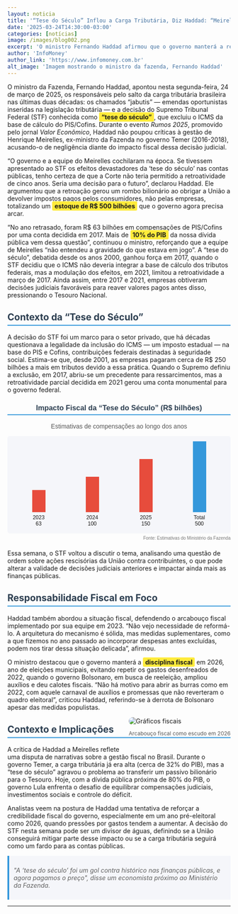 ```yaml
---
layout: noticia
title: '“Tese do Século” Inflou a Carga Tributária, Diz Haddad: “Meirelles Dormiu no Ponto”'
date: '2025-03-24T14:30:00-03:00'
categories: [notícias]
image: /images/blog002.png
excerpt: 'O ministro Fernando Haddad afirmou que o governo manterá a responsabilidade fiscal mesmo em 2026, ano eleitoral, enquanto critica o impacto bilionário da “tese do século” na carga tributária.'
author: 'InfoMoney'
author_link: 'https://www.infomoney.com.br'
alt_image: 'Imagem mostrando o ministro da fazenda, Fernando Haddad'
---
```


O ministro da Fazenda, Fernando Haddad, apontou nesta segunda-feira, 24 de março de 2025, os responsáveis pelo salto da carga tributária brasileira nas últimas duas décadas: os chamados “jabutis” — emendas oportunistas inseridas na legislação tributária — e a decisão do Supremo Tribunal Federal (STF) conhecida como <span class="highlight">“tese do século”</span>, que excluiu o ICMS da base de cálculo do PIS/Cofins. Durante o evento _Rumos 2025_, promovido pelo jornal _Valor Econômico_, Haddad não poupou críticas à gestão de Henrique Meirelles, ex-ministro da Fazenda no governo Temer (2016-2018), acusando-o de negligência diante do impacto fiscal dessa decisão judicial.

“O governo e a equipe do Meirelles cochilaram na época. Se tivessem apresentado ao STF os efeitos devastadores da ‘tese do século’ nas contas públicas, tenho certeza de que a Corte não teria permitido a retroatividade de cinco anos. Seria uma decisão para o futuro”, declarou Haddad. Ele argumentou que a retroação gerou um rombo bilionário ao obrigar a União a devolver impostos pagos pelos consumidores, não pelas empresas, totalizando um <span class="highlight">estoque de R$ 500 bilhões</span> que o governo agora precisa arcar.

“No ano retrasado, foram R$ 63 bilhões em compensações de PIS/Cofins por uma conta decidida em 2017. Mais de <span class="highlight">10% do PIB</span> da nossa dívida pública vem dessa questão”, continuou o ministro, reforçando que a equipe de Meirelles “não entendeu a gravidade do que estava em jogo”. A “tese do século”, debatida desde os anos 2000, ganhou força em 2017, quando o STF decidiu que o ICMS não deveria integrar a base de cálculo dos tributos federais, mas a modulação dos efeitos, em 2021, limitou a retroatividade a março de 2017. Ainda assim, entre 2017 e 2021, empresas obtiveram decisões judiciais favoráveis para reaver valores pagos antes disso, pressionando o Tesouro Nacional.

## Contexto da “Tese do Século”

A decisão do STF foi um marco para o setor privado, que há décadas questionava a legalidade da inclusão do ICMS — um imposto estadual — na base do PIS e Cofins, contribuições federais destinadas à seguridade social. Estima-se que, desde 2001, as empresas pagaram cerca de R$ 250 bilhões a mais em tributos devido a essa prática. Quando o Supremo definiu a exclusão, em 2017, abriu-se um precedente para ressarcimentos, mas a retroatividade parcial decidida em 2021 gerou uma conta monumental para o governo federal.

<div style="width: 100%; max-width: 600px; margin: 20px 0; font-family: Arial, sans-serif;">
    <h3 style="text-align: center; color: #2c3e50;">Impacto Fiscal da “Tese do Século” (R$ bilhões)</h3>
    <p style="text-align: center; font-size: 14px; color: #555;">Estimativas de compensações ao longo dos anos</p>
    <div style="background-color: #f5f6fa; padding: 10px; border-radius: 5px;">
        <div style="display: flex; justify-content: space-between; align-items: flex-end; height: 200px;">
            <div style="text-align: center; flex: 1;">
                <div style="background-color: #e74c3c; height: 50px; width: 30px; margin: 0 auto;"></div>
                <p style="font-size: 12px; margin: 5px 0;">2023<br>63</p>
            </div>
            <div style="text-align: center; flex: 1;">
                <div style="background-color: #e74c3c; height: 80px; width: 30px; margin: 0 auto;"></div>
                <p style="font-size: 12px; margin: 5px 0;">2024<br>100</p>
            </div>
            <div style="text-align: center; flex: 1;">
                <div style="background-color: #e74c3c; height: 120px; width: 30px; margin: 0 auto;"></div>
                <p style="font-size: 12px; margin: 5px 0;">2025<br>150</p>
            </div>
            <div style="text-align: center; flex: 1;">
                <div style="background-color: #3498db; height: 160px; width: 30px; margin: 0 auto;"></div>
                <p style="font-size: 12px; margin: 5px 0;">Total<br>500</p>
            </div>
        </div>
    </div>
    <p style="font-size: 10px; color: #777; text-align: right; margin-top: 5px;">Fonte: Estimativas do Ministério da Fazenda</p>
</div>

Essa semana, o STF voltou a discutir o tema, analisando uma questão de ordem sobre ações rescisórias da União contra contribuintes, o que pode alterar a validade de decisões judiciais anteriores e impactar ainda mais as finanças públicas.

## Responsabilidade Fiscal em Foco

Haddad também abordou a situação fiscal, defendendo o arcabouço fiscal implementado por sua equipe em 2023. “Não vejo necessidade de reformá-lo. A arquitetura do mecanismo é sólida, mas medidas suplementares, como a que fizemos no ano passado ao incorporar despesas antes excluídas, podem nos tirar dessa situação delicada”, afirmou.

O ministro destacou que o governo manterá a <span class="highlight">disciplina fiscal</span> em 2026, ano de eleições municipais, evitando repetir os gastos desenfreados de 2022, quando o governo Bolsonaro, em busca de reeleição, ampliou auxílios e deu calotes fiscais. “Não há motivo para abrir as burras como em 2022, com aquele carnaval de auxílios e promessas que não reverteram o quadro eleitoral”, criticou Haddad, referindo-se à derrota de Bolsonaro apesar das medidas populistas.

<div style="float: right; margin: 0 0 20px 20px;">
    <img src="https://via.placeholder.com/300x200.png?text=Responsabilidade+Fiscal" alt="Gráficos fiscais" style="border-radius: 10px;">
    <p style="font-size: 12px; color: #555; text-align: center;">Arcabouço fiscal como escudo em 2026</p>
</div>

## Contexto e Implicações

A crítica de Haddad a Meirelles reflete uma disputa de narrativas sobre a gestão fiscal no Brasil. Durante o governo Temer, a carga tributária já era alta (cerca de 32% do PIB), mas a “tese do século” agravou o problema ao transferir um passivo bilionário para o Tesouro. Hoje, com a dívida pública próxima de 80% do PIB, o governo Lula enfrenta o desafio de equilibrar compensações judiciais, investimentos sociais e controle do déficit.

Analistas veem na postura de Haddad uma tentativa de reforçar a credibilidade fiscal do governo, especialmente em um ano pré-eleitoral como 2026, quando pressões por gastos tendem a aumentar. A decisão do STF nesta semana pode ser um divisor de águas, definindo se a União conseguirá mitigar parte desse impacto ou se a carga tributária seguirá como um fardo para as contas públicas.

> "A ‘tese do século’ foi um gol contra histórico nas finanças públicas, e agora pagamos o preço", disse um economista próximo ao Ministério da Fazenda.

---

<style>
.highlight {
    background-color: #ffeb3b;
    padding: 2px 5px;
    font-weight: bold;
    border-radius: 3px;
}
h1, h2, h3 {
    color: #2c3e50;
    border-bottom: 2px solid #3498db;
    padding-bottom: 5px;
}
img {
    max-width: 100%;
}
blockquote {
    background-color: #f5f6fa;
    border-left: 4px solid #3498db;
    padding: 10px;
    margin: 10px 0;
    font-style: italic;
}
</style>
